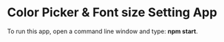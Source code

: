 # Color Picker & Font size Setting App

To run this app, open a command line window and type: **npm start**.